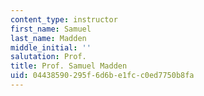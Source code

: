 ```yaml
---
content_type: instructor
first_name: Samuel
last_name: Madden
middle_initial: ''
salutation: Prof.
title: Prof. Samuel Madden
uid: 04438590-295f-6d6b-e1fc-c0ed7750b8fa
---
```

